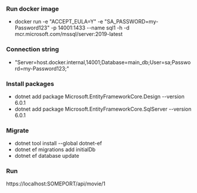 ### Run docker image
- docker run -e "ACCEPT_EULA=Y" -e "SA_PASSWORD=my-Password123" -p 14001:1433 --name sql1 -h -d mcr.microsoft.com/mssql/server:2019-latest

### Connection string
- "Server=host.docker.internal,14001;Database=main_db;User=sa;Password=my-Password123;"

### Install packages
- dotnet add package Microsoft.EntityFrameworkCore.Design --version 6.0.1
- dotnet add package Microsoft.EntityFrameworkCore.SqlServer --version 6.0.1

### Migrate
- dotnet tool install --global dotnet-ef
- dotnet ef migrations add initialDb
- dotnet ef database update

### Run
https://localhost:SOMEPORT/api/movie/1